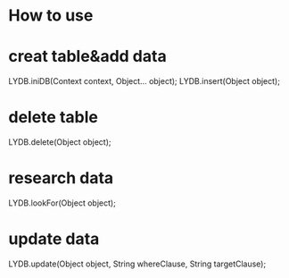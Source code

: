 # How to use

# creat table&add data
LYDB.iniDB(Context context, Object... object);
LYDB.insert(Object object);

# delete table
LYDB.delete(Object object);

# research data
LYDB.lookFor(Object object);

# update data
LYDB.update(Object object, String whereClause, String targetClause);
